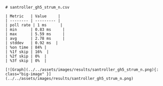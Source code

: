 
    # santroller_gh5_strum_n.csv

    | Metric   | Value     |
    | -------- | --------- |
    | poll rate | 1 ms      |
    | min      | 0.83 ms     |
    | max      | 5.59 ms     |
    | avg      | 2.78 ms     |
    | stddev   | 0.92 ms  |
    | %on time | 84% |
    | %1f skip | 16%  |
    | %2f skip | 0%  |
    | %3f skip | 0%  |

    [![Graph](../../assets/images/results/santroller_gh5_strum_n.png){: class="big-image" }](../../assets/images/results/santroller_gh5_strum_n.png)

    